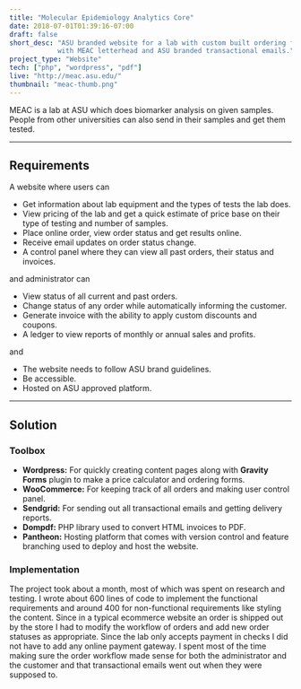 ```yaml
---
title: "Molecular Epidemiology Analytics Core"
date: 2018-07-01T01:39:16-07:00
draft: false
short_desc: "ASU branded website for a lab with custom built ordering forms, pdf invoice generator 
            with MEAC letterhead and ASU branded transactional emails."
project_type: "Website"
tech: ["php", "wordpress", "pdf"]
live: "http://meac.asu.edu/"
thumbnail: "meac-thumb.png"
---
```


MEAC is a lab at ASU which does biomarker analysis on given samples. People from other universities can also send in their samples and get them tested.

---
## Requirements
A website where users can

* Get information about lab equipment and the types of tests the lab does.
* View pricing of the lab and get a quick estimate of price base on their type of testing and number of samples.
* Place online order, view order status and get results online.
* Receive email updates on order status change. 
* A control panel where they can view all past orders, their status and invoices.

and administrator can

* View status of all current and past orders.
* Change status of any order while automatically informing the customer.
* Generate invoice with the ability to apply custom discounts and coupons.
* A ledger to view reports of monthly or annual sales and profits.

and 

* The website needs to follow ASU brand guidelines.
* Be accessible.
* Hosted on ASU approved platform.

---

## Solution
### Toolbox

* **Wordpress:** For quickly creating content pages along with **Gravity Forms** plugin to make a price calculator and ordering forms.
* **WooCommerce:** For keeping track of all orders and making user control panel.
* **Sendgrid:** For sending out all transactional emails and getting delivery reports.
* **Dompdf:** PHP library used to convert HTML invoices to PDF. 
* **Pantheon:** Hosting platform that comes with version control and feature branching used to deploy and host the website.

### Implementation
The project took about a month, most of which was spent on research and testing. I wrote about 600 lines of code to implement the functional requirements and around 400 for non-functional requirements like styling the content. Since in a typical ecommerce website an order is shipped out by the store I had to modify the workflow of orders and add new order statuses as appropriate. Since the lab only accepts payment in checks I did not have to add any online payment gateway. I spent most of the time making sure the order workflow made sense for both the administrator and the customer and that transactional emails went out when they were supposed to. 
